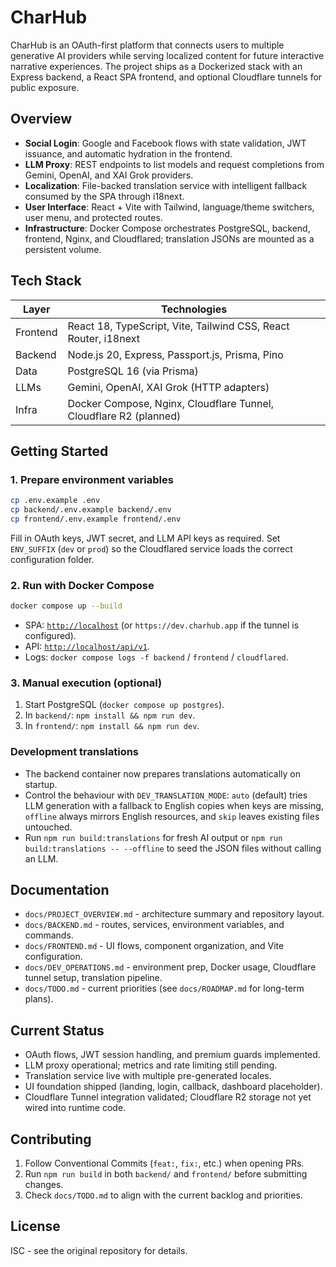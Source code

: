 # CharHub

CharHub is an OAuth-first platform that connects users to multiple generative AI providers while serving localized content for future interactive narrative experiences. The project ships as a Dockerized stack with an Express backend, a React SPA frontend, and optional Cloudflare tunnels for public exposure.

## Overview

- **Social Login**: Google and Facebook flows with state validation, JWT issuance, and automatic hydration in the frontend.
- **LLM Proxy**: REST endpoints to list models and request completions from Gemini, OpenAI, and XAI Grok providers.
- **Localization**: File-backed translation service with intelligent fallback consumed by the SPA through i18next.
- **User Interface**: React + Vite with Tailwind, language/theme switchers, user menu, and protected routes.
- **Infrastructure**: Docker Compose orchestrates PostgreSQL, backend, frontend, Nginx, and Cloudflared; translation JSONs are mounted as a persistent volume.

## Tech Stack

| Layer    | Technologies                                          |
|----------|-------------------------------------------------------|
| Frontend | React 18, TypeScript, Vite, Tailwind CSS, React Router, i18next |
| Backend  | Node.js 20, Express, Passport.js, Prisma, Pino         |
| Data     | PostgreSQL 16 (via Prisma)                             |
| LLMs     | Gemini, OpenAI, XAI Grok (HTTP adapters)               |
| Infra    | Docker Compose, Nginx, Cloudflare Tunnel, Cloudflare R2 (planned) |

## Getting Started

### 1. Prepare environment variables

```bash
cp .env.example .env
cp backend/.env.example backend/.env
cp frontend/.env.example frontend/.env
```

Fill in OAuth keys, JWT secret, and LLM API keys as required. Set `ENV_SUFFIX` (`dev` or `prod`) so the Cloudflared service loads the correct configuration folder.

### 2. Run with Docker Compose

```bash
docker compose up --build
```

- SPA: [`http://localhost`](http://localhost) (or `https://dev.charhub.app` if the tunnel is configured).
- API: [`http://localhost/api/v1`](http://localhost/api/v1).
- Logs: `docker compose logs -f backend` / `frontend` / `cloudflared`.

### 3. Manual execution (optional)

1. Start PostgreSQL (`docker compose up postgres`).
2. In `backend/`: `npm install && npm run dev`.
3. In `frontend/`: `npm install && npm run dev`.

### Development translations

- The backend container now prepares translations automatically on startup.
- Control the behaviour with `DEV_TRANSLATION_MODE`: `auto` (default) tries LLM generation with a fallback to English copies when keys are missing, `offline` always mirrors English resources, and `skip` leaves existing files untouched.
- Run `npm run build:translations` for fresh AI output or `npm run build:translations -- --offline` to seed the JSON files without calling an LLM.
## Documentation

- `docs/PROJECT_OVERVIEW.md` - architecture summary and repository layout.
- `docs/BACKEND.md` - routes, services, environment variables, and commands.
- `docs/FRONTEND.md` - UI flows, component organization, and Vite configuration.
- `docs/DEV_OPERATIONS.md` - environment prep, Docker usage, Cloudflare tunnel setup, translation pipeline.
- `docs/TODO.md` - current priorities (see `docs/ROADMAP.md` for long-term plans).

## Current Status

- OAuth flows, JWT session handling, and premium guards implemented.
- LLM proxy operational; metrics and rate limiting still pending.
- Translation service live with multiple pre-generated locales.
- UI foundation shipped (landing, login, callback, dashboard placeholder).
- Cloudflare Tunnel integration validated; Cloudflare R2 storage not yet wired into runtime code.

## Contributing

1. Follow Conventional Commits (`feat:`, `fix:`, etc.) when opening PRs.
2. Run `npm run build` in both `backend/` and `frontend/` before submitting changes.
3. Check `docs/TODO.md` to align with the current backlog and priorities.

## License

ISC - see the original repository for details.










